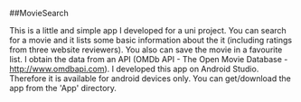##MovieSearch

This is a little and simple app I developed for a uni project. You can search for a movie and it lists some basic information about the it (including ratings from three website reviewers).
You also can save the movie in a favourite list. I obtain the data from an API (OMDb API - The Open Movie Database - http://www.omdbapi.com).
I developed this app on Android Studio. Therefore it is available for android devices only. You can get/download the app from the 'App' directory.